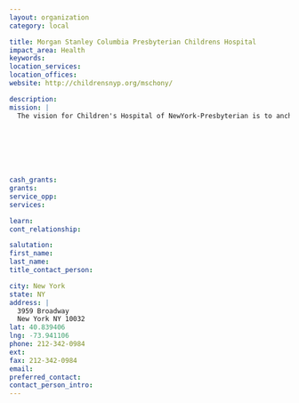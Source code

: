 ```yaml
---
layout: organization
category: local

title: Morgan Stanley Columbia Presbyterian Childrens Hospital
impact_area: Health
keywords: 
location_services: 
location_offices: 
website: http://childrensnyp.org/mschony/

description: 
mission: |
  The vision for Children's Hospital of NewYork-Presbyterian is to anchor a fully integrated healthcare delivery system for children that ensures the highest quality of care and ease of access to healthcare services and maintains the highest standards of academic excellence.

  

  

  

cash_grants: 
grants: 
service_opp: 
services: 

learn: 
cont_relationship: 

salutation: 
first_name: 
last_name: 
title_contact_person: 

city: New York
state: NY
address: |
  3959 Broadway     
  New York NY 10032
lat: 40.839406
lng: -73.941106
phone: 212-342-0984
ext: 
fax: 212-342-0984
email: 
preferred_contact: 
contact_person_intro: 
---
```

